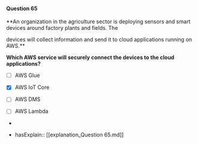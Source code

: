 #### Question  65

**An organization in the agriculture sector is deploying sensors and smart devices around factory plants and fields. The

devices will collect information and send it to cloud applications running on AWS.**

**Which AWS service will securely connect the devices to the cloud applications?**

- [ ] AWS Glue

- [x] AWS IoT Core

- [ ] AWS DMS

- [ ] AWS Lambda

*

- hasExplain:: [[explanation_Question  65.md]]
